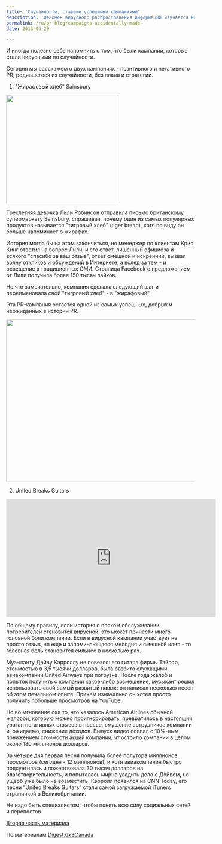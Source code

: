 ```yaml
---
title: 'Случайности, ставшие успешными кампаниями'
description: 'Феномен вирусного распространения информации изучается не так давно, но очень пристально. И иногда полезно себе напомнить о том, что были кампании, которые стали вирусными по случайности. Сегодня мы расскажем о двух кампаниях - позитивного и негативного PR, родившегося из случайности, без плана и стратегии.'
permalink: /ru/pr-blog/campaigns-accidentally-made
date: 2013-06-29

---
```


И иногда полезно себе напомнить о том, что были кампании, которые стали вирусными по случайности.

Сегодня мы расскажем о двух кампаниях - позитивного и негативного PR, родившегося из случайности, без плана и стратегии.

1. "Жирафовый хлеб" Sainsbury

<img src="{{ site.assets }}/upload/article-2094564-118ACB4A000005DC-847_468x457-300x292.jpg" alt="" class="post__img" width="300" height="292">

Трехлетняя девочка Лили Робинсон отправила письмо британскому супермаркету Sainsbury, спрашивая, почему один из самых популярных продуктов называется "тигровый хлеб" (tiger bread), хотя по виду он больше напоминает о жирафах.

История могла бы на этом закончиться, но менеджер по клиентам Крис Кинг ответил на вопрос Лили, и его ответ, лишенный официоза и всякого "спасибо за ваш отзыв", ответ смешной и искренний, вызвал волну откликов и обсуждений в Интернете, а вслед за тем - и освещение в традиционных СМИ. Страница Facebook с  предложением от Лили получила более 150 тысяч лайков.

Но что замечательно, компания сделала  следующий шаг и переименовала свой "тигровый хлеб" - в "жирафовый".

Эта PR-кампания остается одной из самых успешных, добрых и неожиданных в истории PR.

<img src="{{ site.assets }}/upload/Sainsburys-Giraffe-Bread.jpeg" alt="" class="post__img" width="580" height="435">

2.  United Breaks Guitars

<object width="560" height="315"><param name="movie" value="//www.youtube.com/v/5YGc4zOqozo?hl=ru_RU&amp;version=3"></param><param name="allowFullScreen" value="true"></param><param name="allowscriptaccess" value="always"></param><embed src="https://www.youtube.com/v/5YGc4zOqozo?hl=ru_RU&amp;version=3" type="application/x-shockwave-flash" width="560" height="315" allowscriptaccess="always" allowfullscreen="true"></embed></object>

По общему правилу, если история о плохом обслуживании потребителей становится вирусной, это может принести много головной боли компании. Если в вирусной кампании участвует не просто отзыв, но еще и запоминающаяся мелодия и смешной клип - то головная боль становится сильнее в несколько раз.

Музыканту Дэйву Кэрроллу не повезло: его гитара фирмы Тэйлор, стоимостью в 3,5 тысячи долларов, была разбита служащими авиакомпании United Airways при погрузке. После года жалоб и попыток получить с компании какое-либо возмещение, музыкант решил использовать свой самый развитый навык:  он написал несколько песен об этом печальном опыте. Причем изначально он хотел просто получить побольше просмотров на YouTube.

Но во мгновение ока то, что казалось American Airlines обычной жалобой, которую можно проигнорировать, превратилось в настоящий ураган негативных отзывов в прессе, смущение сотрудников компании и, ожидаемо, снижение доходов.  Выпуск видео совпал с 10%-ным понижением стоимости акций компании, чт остоило компании в целом около 180 миллионов долларов.

За четыре дня первая песня получила более полутора миллионов просмотров (сегодня - 12 миллионов), и хотя авиакомпания быстро подсуетилась и пожертвовала 30 тысяч долларов на благотворительность, и попыталась мирно уладить дело с Дэйвом, но ущерб  уже было не возместить. Кэрролл появился на CNN Today, его песни “United Breaks Guitars” стали самой загружаемой iTuners страничкой в Великобритании.

Не надо быть специалистом, чтобы понять всю силу социальных сетей и перепостов.

<a href="/ru/pr-blog/campaigns-accidentally-made2"> Вторая часть материала </a>

По материалам <a href="https://digest.dx3canada.com/2012/09/05/going-viral-the-good-the-bad-and-the-ugly/">Digest.dx3Canada</a>


